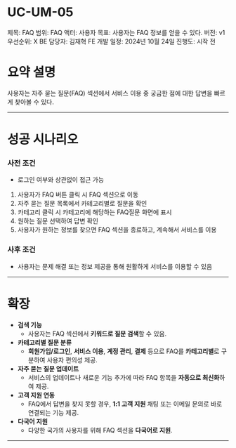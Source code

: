 # UC-UM-05

제목: FAQ
범위: FAQ
액터: 사용자
목표: 사용자는 FAQ 정보를 얻을 수 있다.
버전: v1
우선순위: X
BE 담당자: 김재혁
FE 개발 일정: 2024년 10월 24일
진행도: 시작 전

# 요약 설명

사용자는 자주 묻는 질문(FAQ) 섹션에서 서비스 이용 중 궁금한 점에 대한 답변을 빠르게 찾아볼 수 있다.

---

# 성공 시나리오

### 사전 조건

- 로그인 여부와 상관없이 접근 가능

 

1. 사용자가 FAQ 버튼 클릭 시 FAQ 섹션으로 이동
2. 자주 묻는 질문 목록에서 카테고리별로 질문을 확인
3. 카테고리 클릭 시 카테고리에 해당하는 FAQ질문 화면에 표시
4. 원하는 질문 선택하여 답변 확인
5. 사용자가 원하는 정보를 찾으면 FAQ 섹션을 종료하고, 계속해서 서비스를 이용

### 사후 조건

- 사용자는 문제 해결 또는 정보 제공을 통해 원활하게 서비스를 이용할 수 있음

---

# 확장

- **검색 기능**
    - 사용자는 FAQ 섹션에서 **키워드로 질문 검색**할 수 있음.
- **카테고리별 질문 분류**
    - **회원가입/로그인**, **서비스 이용**, **계정 관리**, **결제** 등으로 FAQ를 **카테고리별**로 구분하여 사용자 편의성 제공.
- **자주 묻는 질문 업데이트**
    - 서비스의 업데이트나 새로운 기능 추가에 따라 FAQ 항목을 **자동으로 최신화**하여 제공.
- **고객 지원 연동**
    - FAQ에서 답변을 찾지 못할 경우, **1:1 고객 지원** 채팅 또는 이메일 문의로 바로 연결되는 기능 제공.
- **다국어 지원**
    - 다양한 국가의 사용자를 위해 FAQ 섹션을 **다국어로 지원**.

---